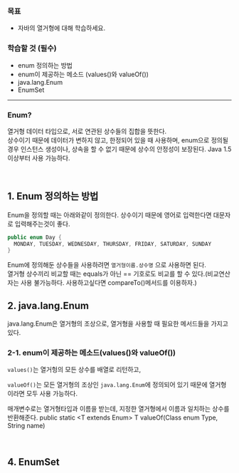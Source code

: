 ### 목표
- 자바의 열거형에 대해 학습하세요.

### 학습할 것 (필수)
- enum 정의하는 방법
- enum이 제공하는 메소드 (values()와 valueOf())
- java.lang.Enum
- EnumSet

------

### Enum?
열거형 데이터 타입으로, 서로 연관된 상수들의 집합을 뜻한다.<br>
상수이기 때문에 데이터가 변하지 않고, 한정되어 있을 때 사용하며, enum으로 정의될 경우 인스턴스 생성이나, 상속을 할 수 없기 때문에 상수의 안정성이 보장된다.
Java 1.5 이상부터 사용 가능하다.

<br>

## 1. Enum 정의하는 방법

Enum을 정의할 때는 아래와같이 정의한다.
상수이기 때문에 영어로 입력한다면 대문자로 입력해주는것이 좋다.
```java
public enum Day {
  MONDAY, TUESDAY, WEDNESDAY, THURSDAY, FRIDAY, SATURDAY, SUNDAY
}
```

Enum에 정의해둔 상수들을 사용하려면 `열거형이름.상수명` 으로 사용하면 된다.<br>
열거형 상수끼리 비교할 때는 equals가 아닌 == 기호로도 비교를 할 수 있다.(비교연산자는 사용 불가능하다. 사용하고싶다면 compareTo()메서드를 이용하자.)<br>


## 2. java.lang.Enum

java.lang.Enum은 열거형의 조상으로, 열거형을 사용할 때 필요한 메서드들을 가지고 있다.

### 2-1. enum이 제공하는 메소드(values()와 valueOf())

`values()`는 열거헝의 모든 상수를 배열로 리턴하고, 

`valueOf()`는 모든 열거형의 조상인 `java.lang.Enum`에 정의되어 있기 때문에 열거형이라면 모두 사용 가능하다.

매개변수로는 열거형타입과 이름을 받는데, 지정한 열거형에서 이름과 일치하는 상수를 반환해준다.
public static <T extends Enum<T>> T valueOf(Class <T> enum Type, String name)

<br>

## 4. EnumSet
